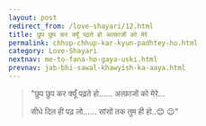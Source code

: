 ```yaml
---
layout: post
redirect_from: /love-shayari/12.html
title: छुप छुप कर क्यूँ पढ़ते हो अल्फ़ाजों को मेरे
permalink: chhup-chhup-kar-kyun-padhtey-ho.html
category: Love-Shayari 
nextnav: me-to-fana-ho-gaya-uski.html
prevnav: jab-bhi-sawal-khawyish-ka-aaya.html
---
```

> "छुप छुप कर क्यूँ पढ़ते हो…… अल्फ़ाजों को मेरे…
> 
> सीधे दिल ही पढ़ लो…… सांसों तक तुम ही हो..😊 😉"